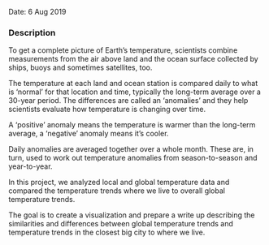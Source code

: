 Date: 6 Aug 2019

### Description

To get a complete picture of Earth’s temperature, scientists combine measurements from the air above land and the ocean surface collected by ships, buoys and sometimes satellites, too.

The temperature at each land and ocean station is compared daily to what is ‘normal’ for that location and time, typically the long-term average over a 30-year period. The differences are called an ‘anomalies’ and they help scientists evaluate how temperature is changing over time.

A ‘positive’ anomaly means the temperature is warmer than the long-term average, a ‘negative’ anomaly means it’s cooler.

Daily anomalies are averaged together over a whole month. These are, in turn, used to work out temperature anomalies from season-to-season and year-to-year.

In this project, we analyzed local and global temperature data and compared the temperature trends where we live to overall global temperature trends.

The goal is to create a visualization and prepare a write up describing the similarities and differences between global temperature trends and temperature trends in the closest big city to where we live.
